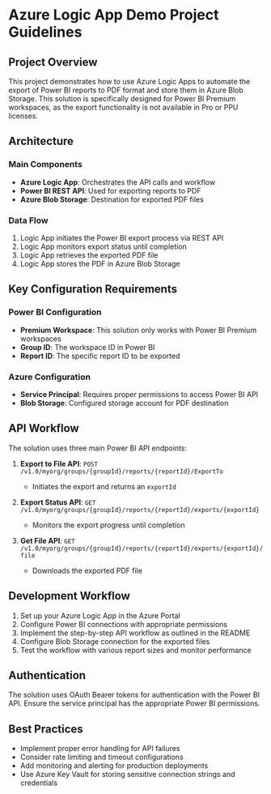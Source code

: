 # Azure Logic App Demo Project Guidelines

## Project Overview
This project demonstrates how to use Azure Logic Apps to automate the export of Power BI reports to PDF format and store them in Azure Blob Storage. This solution is specifically designed for Power BI Premium workspaces, as the export functionality is not available in Pro or PPU licenses.

## Architecture

### Main Components
- **Azure Logic App**: Orchestrates the API calls and workflow
- **Power BI REST API**: Used for exporting reports to PDF
- **Azure Blob Storage**: Destination for exported PDF files

### Data Flow
1. Logic App initiates the Power BI export process via REST API
2. Logic App monitors export status until completion
3. Logic App retrieves the exported PDF file
4. Logic App stores the PDF in Azure Blob Storage

## Key Configuration Requirements

### Power BI Configuration
- **Premium Workspace**: This solution only works with Power BI Premium workspaces
- **Group ID**: The workspace ID in Power BI
- **Report ID**: The specific report ID to be exported

### Azure Configuration
- **Service Principal**: Requires proper permissions to access Power BI API
- **Blob Storage**: Configured storage account for PDF destination

## API Workflow
The solution uses three main Power BI API endpoints:

1. **Export to File API**: `POST /v1.0/myorg/groups/{groupId}/reports/{reportId}/ExportTo`
   - Initiates the export and returns an `exportId`

2. **Export Status API**: `GET /v1.0/myorg/groups/{groupId}/reports/{reportId}/exports/{exportId}`
   - Monitors the export progress until completion

3. **Get File API**: `GET /v1.0/myorg/groups/{groupId}/reports/{reportId}/exports/{exportId}/file`
   - Downloads the exported PDF file

## Development Workflow
1. Set up your Azure Logic App in the Azure Portal
2. Configure Power BI connections with appropriate permissions
3. Implement the step-by-step API workflow as outlined in the README
4. Configure Blob Storage connection for the exported files
5. Test the workflow with various report sizes and monitor performance

## Authentication
The solution uses OAuth Bearer tokens for authentication with the Power BI API. Ensure the service principal has the appropriate Power BI permissions.

## Best Practices
- Implement proper error handling for API failures
- Consider rate limiting and timeout configurations
- Add monitoring and alerting for production deployments
- Use Azure Key Vault for storing sensitive connection strings and credentials
